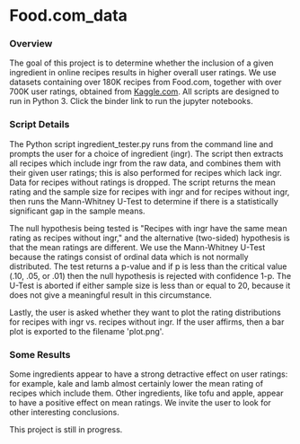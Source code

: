 # Food.com_data

<h3> Overview </h3>
<p>
The goal of this project is to determine whether the inclusion of a given ingredient in online recipes results in higher overall user ratings.  We use datasets containing over 180K recipes from Food.com, together with over 700K user ratings, obtained from <a href="https://www.kaggle.com/shuyangli94/food-com-recipes-and-user-interactions">Kaggle.com</a>.   All scripts are designed to run in Python 3.  Click the binder link to run the jupyter notebooks.
  
<h3> Script Details </h3>
<p>
The Python script ingredient_tester.py runs from the command line and prompts the user for a choice of ingredient (ingr).  The script then extracts all recipes which include ingr from the raw data, and combines them with their given user ratings; this is also performed for recipes which lack ingr.  Data for recipes without ratings is dropped.  The script returns the mean rating and the sample size for recipes with ingr and for recipes without ingr, then runs the Mann-Whitney U-Test to determine if there is a statistically significant gap in the sample means.  
  
The null hypothesis being tested is "Recipes with ingr have the same mean rating as recipes without ingr," and the alternative (two-sided) hypothesis is that the mean ratings are different.  We use the Mann-Whitney U-Test because the ratings consist of ordinal data which is not normally distributed.  The test returns a p-value and if p is less than the critical value (.10, .05, or .01) then the null hypothesis is rejected with confidence 1-p.  The U-Test is aborted if either sample size is less than or equal to 20, because it does not give a meaningful result in this circumstance.

Lastly, the user is asked whether they want to plot the rating distributions for recipes with ingr vs. recipes without ingr.  If the user affirms, then a bar plot is exported to the filename 'plot.png'.

<h3> Some Results </h3>
<p>
Some ingredients appear to have a strong detractive effect on user ratings: for example, kale and lamb almost certainly lower the mean rating of recipes which include them.  Other ingredients, like tofu and apple, appear to have a positive effect on mean ratings.  We invite the user to look for other interesting conclusions.
  
This project is still in progress.
